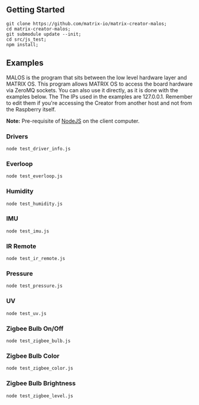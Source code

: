 ## Getting Started
```
git clone https://github.com/matrix-io/matrix-creator-malos;
cd matrix-creator-malos;
git submodule update --init;
cd src/js_test;
npm install;
```

## Examples
MALOS is the program that sits between the low level hardware layer and MATRIX OS. This program allows MATRIX OS to access the board hardware via ZeroMQ sockets. You can also use it directly, as it is done with the examples below. The The IPs used in the examples are 127.0.0.1. Remember to edit them if you're accessing the Creator from another host and not from the Raspberry itself.

**Note:** Pre-requisite of [NodeJS](https://nodejs.org/en/download) on the client computer.

### Drivers
```
node test_driver_info.js
```
### Everloop
```
node test_everloop.js
```
### Humidity
```
node test_humidity.js
```
### IMU
```
node test_imu.js
```
### IR Remote
```
node test_ir_remote.js
```
### Pressure
```
node test_pressure.js
```
### UV
```
node test_uv.js
```
### Zigbee Bulb On/Off
```
node test_zigbee_bulb.js
```
### Zigbee Bulb Color
```
node test_zigbee_color.js
```
### Zigbee Bulb Brightness
```
node test_zigbee_level.js
```
